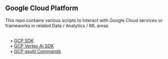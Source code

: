 <h2>Google Cloud Platform</h2>
This repo contains various scripts to interact with Google Cloud services or frameworks in related Data / Analytics / ML areas

<br>&nbsp;&nbsp;&nbsp;&nbsp;&bull;&nbsp;<a href="https://cloud.google.com/sdk/docs/">GCP SDK</a>
<br>&nbsp;&nbsp;&nbsp;&nbsp;&bull;&nbsp;<a href="https://cloud.google.com/python/docs/reference/aiplatform/latest">GCP Vertex AI SDK</a>
<br>&nbsp;&nbsp;&nbsp;&nbsp;&bull;&nbsp;<a href="https://cloud.google.com/storage/docs/gsutil">GCP gsutil Commands</a>